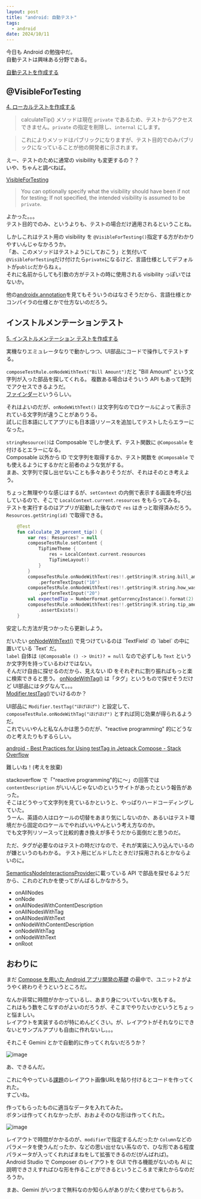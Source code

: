 ```yaml
---
layout: post
title: "android: 自動テスト"
tags:
  - android
date: 2024/10/11
---
```


今日も Android の勉強中だ。  
自動テストは興味ある分野である。

[自動テストを作成する](https://developer.android.com/codelabs/basic-android-kotlin-compose-write-automated-tests?hl=ja&continue=https%3A%2F%2Fdeveloper.android.com%2Fcourses%2Fpathways%2Fandroid-basics-compose-unit-2-pathway-3%3Fhl%3Dja%23codelab-https%3A%2F%2Fdeveloper.android.com%2Fcodelabs%2Fbasic-android-kotlin-compose-write-automated-tests#0)


## @VisibleForTesting

[4. ローカルテストを作成する](https://developer.android.com/codelabs/basic-android-kotlin-compose-write-automated-tests?hl=ja&continue=https%3A%2F%2Fdeveloper.android.com%2Fcourses%2Fpathways%2Fandroid-basics-compose-unit-2-pathway-3%3Fhl%3Dja%23codelab-https%3A%2F%2Fdeveloper.android.com%2Fcodelabs%2Fbasic-android-kotlin-compose-write-automated-tests#3)

> calculateTip() メソッドは現在 `private` であるため、テストからアクセスできません。`private` の指定を削除し、`internal` にします。

> これによりメソッドはパブリックになりますが、テスト目的でのみパブリックになっていることが他の開発者に示されます。

えー、テストのために通常の visibility も変更するの？？  
いや、ちゃんと調べねば。

[VisibleForTesting](https://developer.android.com/reference/androidx/annotation/VisibleForTesting)

> You can optionally specify what the visibility should have been if not for testing;
> If not specified, the intended visibility is assumed to be `private`.

よかった。。。  
テスト目的でのみ、というよりも、テストの場合だけ適用されるということね。

しかしこれはテスト用の visibility を `@VisibleForTesting()`指定する方がわかりやすいんじゃなかろうか。  
「あ、このメソッドはテストようにしておこう」と気付いて`@VisibleForTesting`だけ付けたら`private`になるけど、言語仕様としてデフォルトが`public`だからねぇ。  
それに名前からしても引数の方がテストの時に使用される visibility っぽいではないか。

他の[androidx.annotation](https://developer.android.com/reference/androidx/annotation/package-summary)を見てもそういうのはなさそうだから、言語仕様とかコンパイラの仕様とかで仕方ないのだろう。

## インストルメンテーションテスト

[5. インストルメンテーション テストを作成する](https://developer.android.com/codelabs/basic-android-kotlin-compose-write-automated-tests?hl=ja&continue=https%3A%2F%2Fdeveloper.android.com%2Fcourses%2Fpathways%2Fandroid-basics-compose-unit-2-pathway-3%3Fhl%3Dja%23codelab-https%3A%2F%2Fdeveloper.android.com%2Fcodelabs%2Fbasic-android-kotlin-compose-write-automated-tests#4)

実機なりエミュレータなりで動かしつつ、UI部品にコードで操作してテストする。

`composeTestRule.onNodeWithText("Bill Amount")`だと "Bill Amount" という文字列が入った部品を探してくれる。
複数ある場合はそういう API もあって配列でアクセスできるようだ。  
[ファインダー](https://developer.android.com/develop/ui/compose/testing/apis?hl=ja)というらしい。

それはよいのだが、`onNodeWithText()` は文字列なのでロケールによって表示されている文字列が違うことがありうる。  
試しに日本語にしてアプリにも日本語リソースを追加してテストしたらエラーになった。

`stringResource()`は Composable でしか使えず、テスト関数に `@Composable` を付けるとエラーになる。  
Composable 以外から ID で文字列を取得するか、テスト関数を `@Composable` でも使えるようにするかだと前者のような気がする。  
まあ、文字列で探し出せないことも多々ありそうだが、それはそのとき考えよう。

ちょっと無理やりな感じはするが、`setContext` の内側で表示する画面を呼び出しているので、そこで `LocalContext.current.resources` をもらってみる。  
テストを実行するのはアプリが起動した後なので `res` はきっと取得済みだろう。  
`Resources.getString(id)` で取得できる。

```kotlin
    @Test
    fun calculate_20_percent_tip() {
        var res: Resources? = null
        composeTestRule.setContent {
            TipTimeTheme {
                res = LocalContext.current.resources
                TipTimeLayout()
            }
        }
        composeTestRule.onNodeWithText(res!!.getString(R.string.bill_amount))
            .performTextInput("10")
        composeTestRule.onNodeWithText(res!!.getString(R.string.how_was_the_service))
            .performTextInput("20")
        val expectedTip = NumberFormat.getCurrencyInstance().format(2)
        composeTestRule.onNodeWithText(res!!.getString(R.string.tip_amount, expectedTip))
            .assertExists()
    }
```

安定した方法が見つかったら更新しよう。

だいたい [onNodeWithText()](https://developer.android.com/reference/kotlin/androidx/compose/ui/test/SemanticsNodeInteractionsProvider#(androidx.compose.ui.test.SemanticsNodeInteractionsProvider).onNodeWithText(kotlin.String,kotlin.Boolean,kotlin.Boolean,kotlin.Boolean)) で見つけているのは `TextField` の `label` の中に置いている `Text` だ。  
`label` 自体は `(@Composable () -> Unit)? = null` なので必ずしも `Text` というか文字列を持っているわけではない。  
そんだけ自由に探せるのだから、見えない ID をそれぞれに割り振ればもっと楽に検索できると思う。
[onNodeWithTag()](https://developer.android.com/reference/kotlin/androidx/compose/ui/test/SemanticsNodeInteractionsProvider#(androidx.compose.ui.test.SemanticsNodeInteractionsProvider).onNodeWithTag(kotlin.String,kotlin.Boolean)) は「タグ」というもので探せそうだけど UI部品にはタグなんて。。。  
[Modifier.testTag()](https://developer.android.com/reference/kotlin/androidx/compose/ui/Modifier#(androidx.compose.ui.Modifier).testTag(kotlin.String))でいけるのか？

UI部品に `Modifier.testTag("ほげほげ")` と設定して、` composeTestRule.onNodeWithTag("ほげほげ")` とすれば同じ効果が得られるようだ。  
これでいいやんと私なんかは思うのだが、"reactive programming" 的にどうなのと考えたりもするらしい。

[android - Best Practices for Using testTag in Jetpack Compose - Stack Overflow](https://stackoverflow.com/questions/78730330/best-practices-for-using-testtag-in-jetpack-compose)

難しいね！(考えを放棄)

stackoverflow で「"reactive programming"的に～」の回答では `contentDescription` がいいんじゃないのというサイトがあったという報告があった。  
そこはどうやって文字列を見ているかというと、やっぱりハードコーディングしていた。  
うーん、英語の人はロケールの切替をあまり気にしないのか、あるいはテスト環境だから固定のロケールでやればいいやんという考え方なのか。  
でも文字列リソースって比較的書き換えが多そうだから面倒だと思うのだ。

ただ、タグが必要なのはテストの時だけなので、それが実装に入り込んでいるのが嫌というのもわかる。
テスト用にビルドしたときだけ採用されるとかならよいのに。

[SemanticsNodeInteractionsProvider](https://developer.android.com/reference/kotlin/androidx/compose/ui/test/SemanticsNodeInteractionsProvider#public-functions_1)に載っている API で部品を探せるようだから、これのどれかを使ってがんばるしかなかろう。

* onAllNodes
* onNode
* onAllNodesWithContentDescription
* onAllNodesWithTag
* onAllNodesWithText
* onNodeWithContentDescription
* onNodeWithTag
* onNodeWithText
* onRoot

## おわりに

まだ [Compose を用いた Android アプリ開発の基礎](https://developer.android.com/courses/android-basics-compose/course?hl=ja) の最中で、ユニット2 がようやく終わりそうというところだ。

なんか非常に時間がかかっているし、あまり身についていない気もする。  
これはもう数をこなすのがよいのだろうが、そこまでやりたいかというとちょっと悩ましい。  
レイアウトを実装するのが特にめんどくさい。が、レイアウトがそれなりにできないとサンプルアプリも自由に作れないし。。。

それこそ Gemini とかで自動的に作ってくれないだろうか？

![image](20241011c-1.png)

あ、できるんだ。

これに今やっている[課題](https://developer.android.com/codelabs/basic-android-kotlin-compose-art-space?hl=ja&continue=https%3A%2F%2Fdeveloper.android.com%2Fcourses%2Fpathways%2Fandroid-basics-compose-unit-2-pathway-3%3Fhl%3Dja%23codelab-https%3A%2F%2Fdeveloper.android.com%2Fcodelabs%2Fbasic-android-kotlin-compose-art-space#1)のレイアウト画像URLを貼り付けるとコードを作ってくれた。  
すごいね。

作ってもらったものに適当なデータを入れてみた。  
ボタンは作ってくれなかったが、おおよそのひな形は作ってくれた。

![image](20241011c-2.png)

レイアウトで時間がかかるのが、`modifier`で指定するんだったか `Column`などのパラメータを使うんだったか、などの思い出せない系なので、ひな形である程度パラメータが入ってくれればまねをして拡張できるのだ(がんばれば)。  
Android Studio で Composer のレイアウトを GUI で作る機能がないのも AI に説明できさえすればひな形を作ることができるというところまで来たからなのだろうか。

まあ、Gemini がいつまで無料なのか知らんがありがたく使わせてもらおう。
